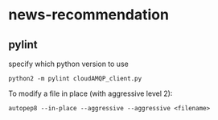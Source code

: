 # news-recommendation


## pylint
specify which python version to use
```
python2 -m pylint cloudAMQP_client.py
```


To modify a file in place (with aggressive level 2):

```
autopep8 --in-place --aggressive --aggressive <filename>
```